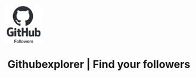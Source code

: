
<img src="githubexplorer/Assets.xcassets/gh-logo.imageset/gh-logo@3x.png"  align="middle" width ="100" height="100" >
<div align="center">
 <h1> Githubexplorer | Find your  followers</h1>
</div>
